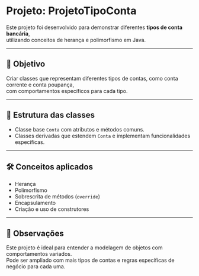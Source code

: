# Projeto: ProjetoTipoConta

Este projeto foi desenvolvido para demonstrar diferentes **tipos de conta bancária**,  
utilizando conceitos de herança e polimorfismo em Java.

---

## 🎯 Objetivo

Criar classes que representam diferentes tipos de contas, como conta corrente e conta poupança,  
com comportamentos específicos para cada tipo.

---

## 🧱 Estrutura das classes

- Classe base `Conta` com atributos e métodos comuns.
- Classes derivadas que estendem `Conta` e implementam funcionalidades específicas.

---

## 🛠️ Conceitos aplicados

- Herança
- Polimorfismo
- Sobrescrita de métodos (`override`)
- Encapsulamento
- Criação e uso de construtores

---

## 📌 Observações

Este projeto é ideal para entender a modelagem de objetos com comportamentos variados.  
Pode ser ampliado com mais tipos de contas e regras específicas de negócio para cada uma.